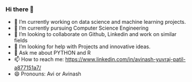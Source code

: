 ### Hi there 👋


- 🔭 I’m currently working on data science and machine learning projects.
- 🌱 I’m currently pursuing Computer Science Engineering
- 👯 I’m looking to collaborate on Github, Linkedin and work on similar fields
- 🤔 I’m looking for help with Projects and innovative ideas.
- 💬 Ask me about PYTHON and R
- 📫 How to reach me: https://www.linkedin.com/in/avinash-yuvraj-patil-a877151a7/
- 😄 Pronouns: Avi or Avinash

